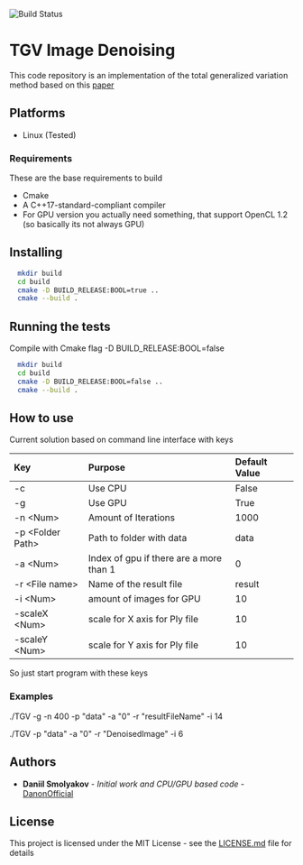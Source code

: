 ![Build Status](https://travis-ci.org/DanonOfficial/TGVDenoising.svg?branch=master)
# TGV Image Denoising

This code repository is an implementation of the total generalized variation method based on this [paper](https://pdfs.semanticscholar.org/3cdf/b982d5f5c926f9ee257ee7d391ff716e08e6.pdf?_ga=2.99932824.785502720.1554466187-1112687837.1554466187)

## Platforms ##

  * Linux (Tested)
    
### Requirements

These are the base requirements to build

  * Cmake
  * A C++17-standard-compliant compiler
  * For GPU version you actually need something, that support OpenCL 1.2 (so basically its not always GPU)

## Installing 

```bash
  mkdir build
  cd build
  cmake -D BUILD_RELEASE:BOOL=true ..
  cmake --build .
```
## Running the tests

Compile with Cmake flag -D BUILD_RELEASE:BOOL=false
```bash
  mkdir build
  cd build
  cmake -D BUILD_RELEASE:BOOL=false ..
  cmake --build .
```

## How to use

Current solution based on command line interface with keys

| Key                  | Purpose                                 | Default Value |
| :------------------- | :-------------------------------------- | :------------ |
| -c                   | Use CPU                                 | False         |
| -g                   | Use GPU                                 | True          |
| -n  \<Num\>          | Amount of Iterations                    | 1000          |
| -p  \<Folder Path\>  | Path to folder with data                | data          |
| -a \<Num\>           | Index of gpu if there are a more than 1 | 0             |
| -r \<File name\>     | Name of the result file                 | result        |
| -i \<Num\>           | amount of images for GPU                | 10            |
| -scaleX \<Num\>      | scale for X axis for Ply file           | 10            |
| -scaleY \<Num\>      | scale for Y axis for Ply file           | 10            |    
So just start program with these keys

### Examples

./TGV -g -n 400 -p "data" -a "0" -r "resultFileName" -i 14

./TGV -p "data" -a "0" -r "DenoisedImage" -i 6

## Authors

* **Daniil Smolyakov** - *Initial work and CPU/GPU based code* - [DanonOfficial](https://github.com/DanonOfficial)


## License

This project is licensed under the MIT License - see the [LICENSE.md](LICENSE.md) file for details


